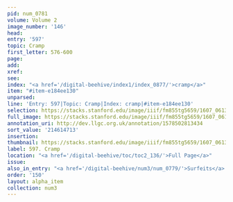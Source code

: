 ```yaml
---
pid: num_0781
volume: Volume 2
image_number: '146'
head:
entry: '597'
topic: Cramp
first_letter: 576-600
page:
add:
xref:
see:
index: "<a href='/digital-beehive/index1/index_0877/'>cramp</a>"
item: "#item-e184ee130"
unparsed:
line: 'Entry: 597|Topic: Cramp|Index: cramp|#item-e184ee130'
selection: https://stacks.stanford.edu/image/iiif/fm855tg5659/1607_0613/857,4713,2736,236/full/0/default.jpg
full_image: https://stacks.stanford.edu/image/iiif/fm855tg5659/1607_0613/full/full/0/default.jpg
annotation_uri: http://dev.llgc.org.uk/annotation/1578502813434
sort_value: '214614713'
insertion:
thumbnail: https://stacks.stanford.edu/image/iiif/fm855tg5659/1607_0613/857,4713,600,180/250,/0/default.jpg
label: 597. Cramp
location: "<a href='/digital-beehive/toc/toc2_136/'>Full Page</a>"
issue:
also_in_entry: "<a href='/digital-beehive/num3/num_0779/'>Surfeits</a>|<a href='/digital-beehive/num3/num_0780/'>Impostumes</a>"
order: '150'
layout: alpha_item
collection: num3
---
```


